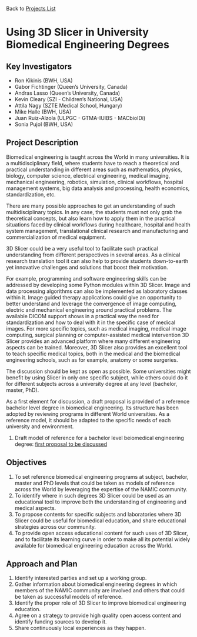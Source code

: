 Back to [Projects List](../../README.md#ProjectsList)

# Using 3D Slicer in University Biomedical Engineering Degrees 

## Key Investigators

- Ron Kikinis (BWH, USA)
- Gabor Fichtinger (Queen’s University, Canada)
- Andras Lasso (Queen’s University, Canada)
- Kevin Cleary (SZI - Children’s National, USA)
- Attila Nagy (SZTE Medical School, Hungary)
- Mike Halle (BWH, USA)
- Juan Ruiz-Alzola (ULPGC - GTMA-IUIBS - MACbioIDi)
- Sonia Pujol (BWH, USA)

## Project Description

Biomedical engineering is taught across the World in many universities. It is a multidisciplinary field, where students have to reach a theoretical and practical understanding in different areas such as mathematics, physics, biology, computer science, electrical engineering, medical imaging, mechanical engineering, robotics, simulation, clinical workflows, hospital management systems, big data analysis and processing, health economics, standardization, etc.

There are many possible approaches to get an understanding of such multidisciplinary topics. In any case, the students must not only grab the theoretical concepts, but also learn how to apply them in the practical situations faced by clinical workflows during healthcare, hospital and health system management, translational clinical research and manufacturing and commercialization of medical equipment.

3D Slicer could be a very useful tool to facilitate such practical understanding from different perspectives in several areas. As a clinical research translation tool it can also help to provide students down-to-earth yet innovative challenges and solutions that boost their motivation.

For example, programming and software engineering skills can be addressed by developing some Python modules within 3D Slicer. Image and data processing algorithms can also be implemented as laboratory classes within it. Image guided therapy applications could give an opportunity to better understand and leverage the convergence of image computing, electric and mechanical engineering around practical problems. The available DICOM support shows in a practical way the need for standardization and how to deal with it in the specific case of medical images. For more specific topics, such as medical imaging, medical image computing, surgical planning or computer-assisted medical intervention 3D Slicer provides an advanced platform where many different engineering aspects can be trained. Moreover, 3D Slicer also provides an excellent tool to teach specific medical topics, both in the medical and the biomedical engineering schools, such as for example, anatomy or some surgeries.

The discussion should be kept as open as possible. Some universities might benefit by using Slicer in only one specific subject, while others could do it for different subjects across a university degree at any level (bachelor, master, PhD). 

As a first element for discussion, a draft proposal is provided of a reference bachelor level degree in biomedical engineering. Its structure has been adopted by reviewing programs in different World universities. As a reference model, it should be adapted to the specific needs of each university and environment.

1. Draft model of reference for a bachelor level beiomedical engineering degree: [first proposal to be discussed](Subjects_First_Proposal.pdf)

## Objectives

1. To set reference biomedical engineering programs at subject, bachelor, master and PhD levels that could be taken as models of reference across the World by leveraging the expertise of the NAMIC community.
2. To identify where in such degrees 3D Slicer could be used as an educational tool to improve both the understanding of engineering and medical aspects.
3. To propose contents for specific subjects and laboratories where 3D Slicer could be useful for biomedical education, and share educational strategies across our community.
4. To provide open access educational content for such uses of 3D Slicer, and to facilitate its learning curve in order to make all its potential widely available for biomedical engineering education across the World.

## Approach and Plan

1. Identify interested parties and set up a working group.
2. Gather information about biomedical engineering degrees in which members of the NAMIC community are involved and others that could be taken as successful models of reference.
3. Identify the proper role of 3D Slicer to improve biomedical engineering education.
4. Agree on a strategy to provide high quality open access content and identify funding sources to develop it.
5. Share continuously local experiences as they happen.

